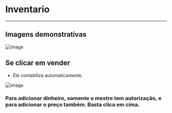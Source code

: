 # Inventario
-----------------
## Imagens demonstrativas

![image](https://user-images.githubusercontent.com/87247824/206732685-d6b0d019-e093-4958-b028-9ecb2d93b344.png)

## Se clicar em vender

* Ele contabiliza automaticamente.

![image](https://user-images.githubusercontent.com/87247824/206732765-fdf0033e-8866-4ed6-87eb-e2cd99370ede.png)

### Para adicionar dinheiro, somente o mestre tem autorização, e para adicionar o preço também. Basta clica em cima.
